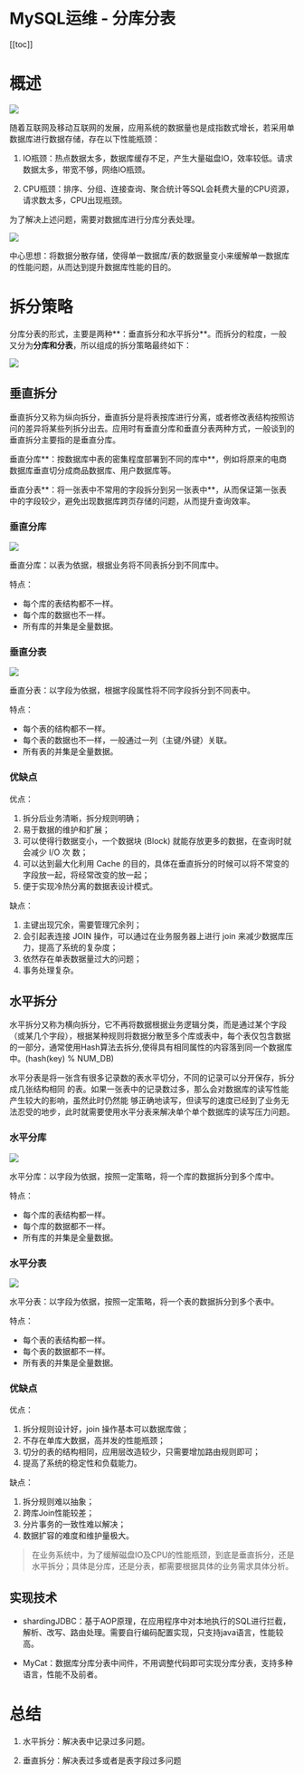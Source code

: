 # MySQL运维 - 分库分表

[[toc]]

# 概述

![](/_images/database/mysql/operation/分库分表.png)

随着互联网及移动互联网的发展，应用系统的数据量也是成指数式增长，若采用单数据库进行数据存储，存在以下性能瓶颈：

1. IO瓶颈：热点数据太多，数据库缓存不足，产生大量磁盘IO，效率较低。请求数据太多，带宽不够，网络IO瓶颈。

2. CPU瓶颈：排序、分组、连接查询、聚合统计等SQL会耗费大量的CPU资源，请求数太多，CPU出现瓶颈。

为了解决上述问题，需要对数据库进行分库分表处理。

![](/_images/database/mysql/operation/分库分表处理.png)

中心思想：将数据分散存储，使得单一数据库/表的数据量变小来缓解单一数据库的性能问题，从而达到提升数据库性能的目的。

# 拆分策略

分库分表的形式，主要是两种**：垂直拆分和水平拆分**。而拆分的粒度，一般又分为**分库和分表**，所以组成的拆分策略最终如下：

![](/_images/database/mysql/operation/拆分策略.png)

## 垂直拆分

垂直拆分又称为纵向拆分，垂直拆分是将表按库进行分离，或者修改表结构按照访问的差异将某些列拆分出去。应用时有垂直分库和垂直分表两种方式，一般谈到的垂直拆分主要指的是垂直分库。

垂直分库**：按数据库中表的密集程度部署到不同的库中**，例如将原来的电商数据库垂直切分成商品数据库、用户数据库等。

垂直分表**：将一张表中不常用的字段拆分到另一张表中**，从而保证第一张表中的字段较少，避免出现数据库跨页存储的问题，从而提升查询效率。

### 垂直分库

![](/_images/database/mysql/operation/垂直分库.png)

垂直分库：以表为依据，根据业务将不同表拆分到不同库中。

特点：

* 每个库的表结构都不一样。
* 每个库的数据也不一样。
* 所有库的并集是全量数据。

### 垂直分表

![](/_images/database/mysql/operation/垂直分表.png)

垂直分表：以字段为依据，根据字段属性将不同字段拆分到不同表中。

特点：

* 每个表的结构都不一样。
* 每个表的数据也不一样，一般通过一列（主键/外键）关联。
* 所有表的并集是全量数据。

### 优缺点

优点：

1. 拆分后业务清晰，拆分规则明确；
2. 易于数据的维护和扩展；
3. 可以使得行数据变小，一个数据块 (Block) 就能存放更多的数据，在查询时就会减少 I/O 次 数；
4. 可以达到最大化利用 Cache 的目的，具体在垂直拆分的时候可以将不常变的字段放一起，将经常改变的放一起；
5. 便于实现冷热分离的数据表设计模式。

缺点：

1. 主键出现冗余，需要管理冗余列；
2. 会引起表连接 JOIN 操作，可以通过在业务服务器上进行 join 来减少数据库压力，提高了系统的复杂度；
3. 依然存在单表数据量过大的问题；
4. 事务处理复杂。

## 水平拆分

水平拆分又称为横向拆分，它不再将数据根据业务逻辑分类，而是通过某个字段（或某几个字段），根据某种规则将数据分散至多个库或表中，每个表仅包含数据的一部分，通常使用Hash算法去拆分,使得具有相同属性的内容落到同一个数据库中。(hash(key) % NUM_DB)

水平分表是将一张含有很多记录数的表水平切分，不同的记录可以分开保存，拆分成几张结构相同 的表。如果一张表中的记录数过多，那么会对数据库的读写性能产生较大的影响，虽然此时仍然能 够正确地读写，但读写的速度已经到了业务无法忍受的地步，此时就需要使用水平分表来解决单个单个数据库的读写压力问题。

### 水平分库

![](/_images/database/mysql/operation/水平分库.png)

水平分库：以字段为依据，按照一定策略，将一个库的数据拆分到多个库中。

特点：

* 每个库的表结构都一样。
* 每个库的数据都不一样。
* 所有库的并集是全量数据。

### 水平分表

![](/_images/database/mysql/operation/水平分表.png)

水平分表：以字段为依据，按照一定策略，将一个表的数据拆分到多个表中。

特点：

* 每个表的表结构都一样。
* 每个表的数据都不一样。
* 所有表的并集是全量数据。

### 优缺点

优点：

1. 拆分规则设计好，join 操作基本可以数据库做；
2. 不存在单库大数据，高并发的性能瓶颈；
3. 切分的表的结构相同，应用层改造较少，只需要增加路由规则即可；
4. 提高了系统的稳定性和负载能力。

缺点：

1. 拆分规则难以抽象；
2. 跨库Join性能较差；
3. 分片事务的一致性难以解决；
4. 数据扩容的难度和维护量极大。

> 在业务系统中，为了缓解磁盘IO及CPU的性能瓶颈，到底是垂直拆分，还是水平拆分；具体是分库，还是分表，都需要根据具体的业务需求具体分析。

## 实现技术

* shardingJDBC：基于AOP原理，在应用程序中对本地执行的SQL进行拦截，解析、改写、路由处理。需要自行编码配置实现，只支持java语言，性能较高。

* MyCat：数据库分库分表中间件，不用调整代码即可实现分库分表，支持多种语言，性能不及前者。


# 总结

1. 水平拆分：解决表中记录过多问题。

2. 垂直拆分：解决表过多或者是表字段过多问题